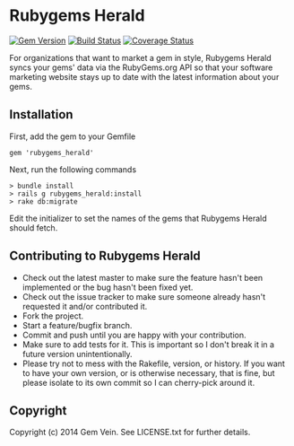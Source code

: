 Rubygems Herald
===========

[![Gem Version](https://badge.fury.io/rb/rubygems_herald.svg)](http://badge.fury.io/rb/rubygems_herald)
[![Build Status](https://travis-ci.org/gemvein/rubygems_herald.svg)](https://travis-ci.org/gemvein/rubygems_herald)
[![Coverage Status](https://coveralls.io/repos/gemvein/rubygems_herald/badge.png)](https://coveralls.io/r/gemvein/rubygems_herald)

For organizations that want to market a gem in style, Rubygems Herald syncs your gems' data via the RubyGems.org API so that your software marketing website stays up to date with the latest information about your gems.

Installation
----------------------------

First, add the gem to your Gemfile

    gem 'rubygems_herald'

Next, run the following commands

    > bundle install
    > rails g rubygems_herald:install
    > rake db:migrate

Edit the initializer to set the names of the gems that Rubygems Herald should fetch.

Contributing to Rubygems Herald
----------------------------
 
* Check out the latest master to make sure the feature hasn't been implemented or the bug hasn't been fixed yet.
* Check out the issue tracker to make sure someone already hasn't requested it and/or contributed it.
* Fork the project.
* Start a feature/bugfix branch.
* Commit and push until you are happy with your contribution.
* Make sure to add tests for it. This is important so I don't break it in a future version unintentionally.
* Please try not to mess with the Rakefile, version, or history. If you want to have your own version, or is otherwise necessary, that is fine, but please isolate to its own commit so I can cherry-pick around it.

Copyright
---------

Copyright (c) 2014 Gem Vein. See LICENSE.txt for further details.

